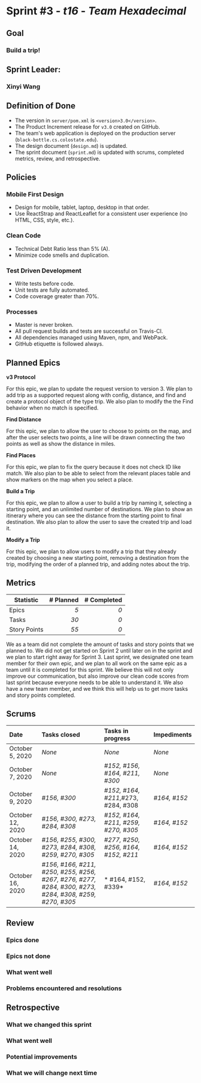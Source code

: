 # Sprint #3 - *t16* - *Team Hexadecimal*

## Goal
### Build a trip!

## Sprint Leader: 
### Xinyi Wang


## Definition of Done

* The version in `server/pom.xml` is `<version>3.0</version>`.
* The Product Increment release for `v3.0` created on GitHub.
* The team's web application is deployed on the production server (`black-bottle.cs.colostate.edu`).
* The design document (`design.md`) is updated.
* The sprint document (`sprint.md`) is updated with scrums, completed metrics, review, and retrospective.


## Policies

### Mobile First Design
* Design for mobile, tablet, laptop, desktop in that order.
* Use ReactStrap and ReactLeaflet for a consistent user experience (no HTML, CSS, style, etc.).

### Clean Code
* Technical Debt Ratio less than 5% (A).
* Minimize code smells and duplication.

### Test Driven Development
* Write tests before code.
* Unit tests are fully automated.
* Code coverage greater than 70%.

### Processes
* Master is never broken. 
* All pull request builds and tests are successful on Travis-CI.
* All dependencies managed using Maven, npm, and WebPack.
* GitHub etiquette is followed always.


## Planned Epics
**v3 Protocol**

For this epic, we plan to update the request version to version 3. We plan to add trip as a supported request along with config, distance, and find and create a protocol object of the type trip. We also plan to modify the the Find behavior when no match is specified.

**Find Distance**

For this epic, we plan to allow the user to choose to points on the map, and after the user selects two points, a line will be drawn connecting the two points as well as show the distance in miles.

**Find Places**

For this epic, we plan to fix the query because it does not check ID like match. We also plan to be able to select from the relevant places table and show markers on the map when you select a place.

**Build a Trip**

For this epic, we plan to allow a user to build a trip by naming it, selecting a starting point, and an unlimited number of destinations. We plan to show an itinerary where you can see the distance from the starting point to final destination. We also plan to allow the user to save the created trip and load it.

**Modify a Trip**

For this epic, we plan to allow users to modify a trip that they already created by choosing a new starting point, removing a destination from the trip, modifying the order of a planned trip, and adding notes about the trip.

## Metrics

| Statistic | # Planned | # Completed |
| --- | ---: | ---: |
| Epics | *5* | *0* |
| Tasks |  *30*   | *0* | 
| Story Points |  *55*  | *0* | 

We as a team did not complete the amount of tasks and story points that we planned to. We did not get started on Sprint 2 until later on in the sprint and we plan to start right away for Sprint 3. Last sprint, we designated one team member for their own epic, and we plan to all work on the same epic as a team until it is completed for this sprint. We believe this will not only improve our communication, but also improve our clean code scores from last sprint because everyone needs to be able to understand it. We also have a new team member, and we think this will help us to get more tasks and story points completed.

## Scrums

| Date | Tasks closed  | Tasks in progress | Impediments |
| :--- | :--- | :--- | :--- |
| October 5, 2020 | *None* | *None* | *None* | 
| October 7, 2020 | *None* | *#152, #156, #164, #211, #300* | *None* | 
| October 9, 2020 | *#156, #300* | *#152, #164, #211*,#273, #284, #308| *#164, #152* | 
| October 12, 2020 | *#156, #300, #273, #284, #308* | *#152, #164, #211, #259, #270, #305*| *#164, #152* | 
| October 14, 2020 | *#156, #255, #300, #273, #284, #308, #259, #270, #305* | *#277, #250, #256, #164, #152, #211* | *#164, #152* | 
| October 16, 2020 | *#156, #166, #211, #250, #255, #256, #267, #276, #277, #284, #300, #273, #284, #308, #259, #270, #305* | * #164, #152, #339* | *#164, #152* | 


## Review

### Epics done  

### Epics not done 

### What went well

### Problems encountered and resolutions


## Retrospective

### What we changed this sprint

### What went well

### Potential improvements

### What we will change next time
